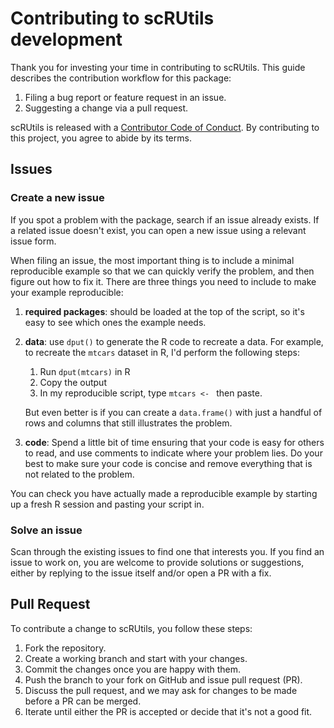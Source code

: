 # Contributing to scRUtils development

Thank you for investing your time in contributing to scRUtils. This guide 
describes the contribution workflow for this package:

1. Filing a bug report or feature request in an issue.
1. Suggesting a change via a pull request.

scRUtils is released with a [Contributor Code of Conduct](CODE_OF_CONDUCT.md). 
By contributing to this project, you agree to abide by its terms.

## Issues

### Create a new issue

If you spot a problem with the package, search if an issue already exists. If 
a related issue doesn't exist, you can open a new issue using a relevant issue 
form.

When filing an issue, the most important thing is to include a minimal
reproducible example so that we can quickly verify the problem, and then figure
out how to fix it. There are three things you need to include to make your
example reproducible: 

1.  **required packages**: should be loaded at the top of the script, so it's 
    easy to see which ones the example needs.

1.  **data**: use `dput()` to generate the R code to recreate a data. For 
    example, to recreate the `mtcars` dataset in R, I'd perform the following 
    steps:

       1. Run `dput(mtcars)` in R
       2. Copy the output
       3. In my reproducible script, type `mtcars <- ` then paste.

     But even better is if you can create a `data.frame()` with just a handful
     of rows and columns that still illustrates the problem.

1.  **code**: Spend a little bit of time ensuring that your code is easy for 
    others to read, and use comments to indicate where your problem lies. Do 
    your best to make sure your code is concise and remove everything that is 
    not related to the problem.

You can check you have actually made a reproducible example by starting up a
fresh R session and pasting your script in.

### Solve an issue

Scan through the existing issues to find one that interests you. If you find an 
issue to work on, you are welcome to provide solutions or suggestions, either by 
replying to the issue itself and/or open a PR with a fix.

## Pull Request

To contribute a change to scRUtils, you follow these steps:

1. Fork the repository.
1. Create a working branch and start with your changes.
1. Commit the changes once you are happy with them.
1. Push the branch to your fork on GitHub and issue pull request (PR).
1. Discuss the pull request, and we may ask for changes to be made before a PR 
   can be merged.
1. Iterate until either the PR is accepted or decide that it's not a good fit.


